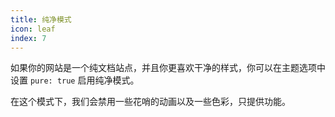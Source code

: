 ```yaml
---
title: 纯净模式
icon: leaf
index: 7
---
```


如果你的网站是一个纯文档站点，并且你更喜欢干净的样式，你可以在主题选项中设置 `pure: true` 启用纯净模式。

在这个模式下，我们会禁用一些花哨的动画以及一些色彩，只提供功能。
